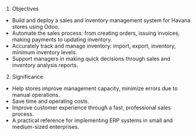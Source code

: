 1. Objectives
- Build and deploy a sales and inventory management system for Havana stores using Odoo.
- Automate the sales process: from creating orders, issuing invoices, making payments to updating inventory.
- Accurately track and manage inventory: import, export, inventory, minimum inventory levels.
- Support managers in making quick decisions through sales and inventory analysis reports.
2. Significance
- Help stores improve management capacity, minimize errors due to manual operations.
- Save time and operating costs.
- Improve customer experience through a fast, professional sales process.
- A practical reference for implementing ERP systems in small and medium-sized enterprises.
